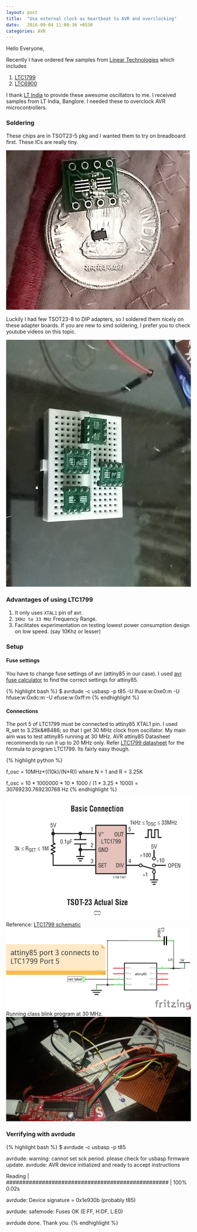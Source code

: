 ```yaml
---
layout: post
title:  "Use external clock as heartbeat to AVR and overclocking"
date:   2016-09-04 11:08:36 +0530
categories: AVR
---
```


Hello Everyone,

Recently I have ordered few samples from [Linear Technologies][lt-link] which includes

1. [LTC1799][lt1799-link]
2. [LTC6900][lt6900-link]

I thank [LT India][lt-link] to provide these awesome oscillators to me. I received samples
from LT India, Banglore. I needed these to overclock AVR microcontrollers.

### Soldering
These chips are in TSOT23-5 pkg and I wanted them to try on breadboard first.
These ICs are really tiny.

![LTC1799 TSOT23-5 size](/images/lt1799.jpg)

Luckily I had few TSOT23-8 to DIP adapters, so I soldered them nicely on these adapter boards.
If you are new to smd soldering, I prefer you to check youtube videos on this topic.

![LTC1799/6900 soldered on DIP adapters](/images/lt1799-soldered.jpeg)

### Advantages of using LTC1799

1. It only uses `XTAL1` pin of avr.
2. `1KHz to 33 MHz` Frequency Range.
3. Facilitates experimentation on testing lowest power consumption design on low speed. (say 10Khz or lesser)

### Setup

#### Fuse settings

You have to change fuse settings of avr (attiny85 in our case).
I used [avr fuse calculator][avrfusecalc-link] to find the correct settings for attiny85.

{% highlight bash %}
$ avrdude -c usbasp -p t85 -U lfuse:w:0xe0:m -U hfuse:w:0xdc:m -U efuse:w:0xff:m
{% endhighlight %}

#### Connections
The port 5 of LTC1799 must be connected to attiny85 XTAL1 pin.
I used R_set to 3.25k&\#8486; so that I get 30 MHz clock from oscillator. My main aim was to
test attiny85 running at 30 MHz. AVR attiny85 Datasheet recommends to run it up to 20 MHz only.
Refer [LTC1799 datasheet][ltc1799ds-link] for the formula to program LTC1799. Its fairly easy though.

{% highlight python %}

f_osc = 10MHz*((10k)/(N*R))
                          where N = 1 and R = 3.25K

f_osc = 10 * 1000000 * 10 * 1000 / (1 * 3.25 * 1000)
      = 30769230.769230768 Hz
 {% endhighlight %}

![LT1799 schematic](/images/4977.png)
Reference: [LTC1799 schematic][lt1799sch-link]
![Attiny85 schematic](/images/attiny85_powerup-ext-clock_schem.png)
Running class blink program at 30 MHz. ![Runing classic blink at 30 MHz](/images/attiny85_ltc1799_final.jpg)

### Verrifying with avrdude

{% highlight bash %}
$ avrdude -c usbasp -p t85

avrdude: warning: cannot set sck period. please check for usbasp firmware update.
avrdude: AVR device initialized and ready to accept instructions

Reading | ################################################## | 100% 0.02s

avrdude: Device signature = 0x1e930b (probably t85)

avrdude: safemode: Fuses OK (E:FF, H:DF, L:E0)

avrdude done.  Thank you.
 {% endhighlight %}

[avrfusecalc-link]: http://www.engbedded.com/fusecalc/
[lt-link]: http://www.linear.com
[lt1799-link]: http://www.linear.com/product/LTC1799
[lt6900-link]: http://www.linear.com/product/LTC6900
[lt1799sch-link]: http://cds.linear.com/image/4977.png
[ltc1799ds-link]: http://cds.linear.com/docs/en/datasheet/1799fd.pdf
